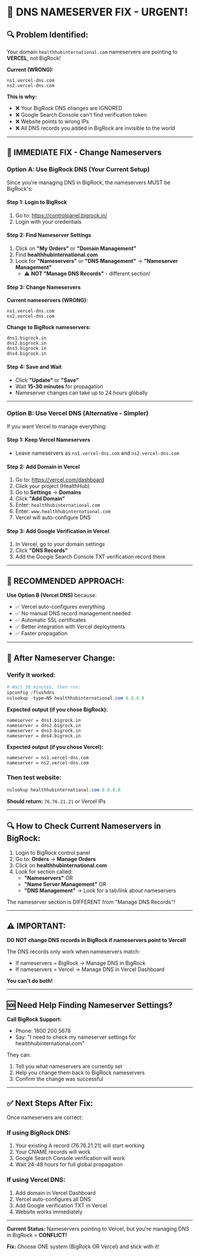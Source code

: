 # 🔧 DNS NAMESERVER FIX - URGENT!

## 🔍 **Problem Identified:**

Your domain `healthhubinternational.com` nameservers are pointing to **VERCEL**, not BigRock!

**Current (WRONG):**
```
ns1.vercel-dns.com
ns2.vercel-dns.com
```

**This is why:**
- ❌ Your BigRock DNS changes are IGNORED
- ❌ Google Search Console can't find verification token
- ❌ Website points to wrong IPs
- ❌ All DNS records you added in BigRock are invisible to the world

---

## 🚀 **IMMEDIATE FIX - Change Nameservers**

### Option A: Use BigRock DNS (Your Current Setup)

Since you're managing DNS in BigRock, the nameservers MUST be BigRock's:

#### **Step 1: Login to BigRock**
1. Go to: https://controlpanel.bigrock.in/
2. Login with your credentials

#### **Step 2: Find Nameserver Settings**
1. Click on **"My Orders"** or **"Domain Management"**
2. Find **healthhubinternational.com**
3. Look for **"Nameservers"** or **"DNS Management"** → **"Nameserver Management"**
   - ⚠️ **NOT "Manage DNS Records"** - different section!

#### **Step 3: Change Nameservers**

**Current nameservers (WRONG):**
```
ns1.vercel-dns.com
ns2.vercel-dns.com
```

**Change to BigRock nameservers:**
```
dns1.bigrock.in
dns2.bigrock.in
dns3.bigrock.in
dns4.bigrock.in
```

#### **Step 4: Save and Wait**
- Click **"Update"** or **"Save"**
- Wait **15-30 minutes** for propagation
- Nameserver changes can take up to 24 hours globally

---

### Option B: Use Vercel DNS (Alternative - Simpler)

If you want Vercel to manage everything:

#### **Step 1: Keep Vercel Nameservers**
- Leave nameservers as `ns1.vercel-dns.com` and `ns2.vercel-dns.com`

#### **Step 2: Add Domain in Vercel**
1. Go to: https://vercel.com/dashboard
2. Click your project (HealthHub)
3. Go to **Settings** → **Domains**
4. Click **"Add Domain"**
5. Enter: `healthhubinternational.com`
6. Enter: `www.healthhubinternational.com`
7. Vercel will auto-configure DNS

#### **Step 3: Add Google Verification in Vercel**
1. In Vercel, go to your domain settings
2. Click **"DNS Records"**
3. Add the Google Search Console TXT verification record there

---

## 🎯 **RECOMMENDED APPROACH:**

**Use Option B (Vercel DNS)** because:
- ✅ Vercel auto-configures everything
- ✅ No manual DNS record management needed
- ✅ Automatic SSL certificates
- ✅ Better integration with Vercel deployments
- ✅ Faster propagation

---

## 📝 **After Nameserver Change:**

### Verify it worked:
```powershell
# Wait 30 minutes, then run:
ipconfig /flushdns
nslookup -type=NS healthhubinternational.com 8.8.8.8
```

**Expected output (if you chose BigRock):**
```
nameserver = dns1.bigrock.in
nameserver = dns2.bigrock.in
nameserver = dns3.bigrock.in
nameserver = dns4.bigrock.in
```

**Expected output (if you chose Vercel):**
```
nameserver = ns1.vercel-dns.com
nameserver = ns2.vercel-dns.com
```

### Then test website:
```powershell
nslookup healthhubinternational.com 8.8.8.8
```

**Should return:** `76.76.21.21` or Vercel IPs

---

## 🔍 **How to Check Current Nameservers in BigRock:**

1. Login to BigRock control panel
2. Go to: **Orders** → **Manage Orders**
3. Click on **healthhubinternational.com**
4. Look for section called:
   - **"Nameservers"** OR
   - **"Name Server Management"** OR
   - **"DNS Management"** → Look for a tab/link about nameservers

The nameserver section is DIFFERENT from "Manage DNS Records"!

---

## ⚠️ **IMPORTANT:**

**DO NOT change DNS records in BigRock if nameservers point to Vercel!**

The DNS records only work when nameservers match:
- If nameservers = BigRock → Manage DNS in BigRock
- If nameservers = Vercel → Manage DNS in Vercel Dashboard

**You can't do both!**

---

## 🆘 **Need Help Finding Nameserver Settings?**

**Call BigRock Support:**
- Phone: 1800 200 5678
- Say: "I need to check my nameserver settings for healthhubinternational.com"

They can:
1. Tell you what nameservers are currently set
2. Help you change them back to BigRock nameservers
3. Confirm the change was successful

---

## ✅ **Next Steps After Fix:**

Once nameservers are correct:

### If using BigRock DNS:
1. Your existing A record (76.76.21.21) will start working
2. Your CNAME records will work
3. Google Search Console verification will work
4. Wait 24-48 hours for full global propagation

### If using Vercel DNS:
1. Add domain in Vercel Dashboard
2. Vercel auto-configures all DNS
3. Add Google verification TXT in Vercel
4. Website works immediately

---

**Current Status:** Nameservers pointing to Vercel, but you're managing DNS in BigRock = **CONFLICT!**

**Fix:** Choose ONE system (BigRock OR Vercel) and stick with it!
